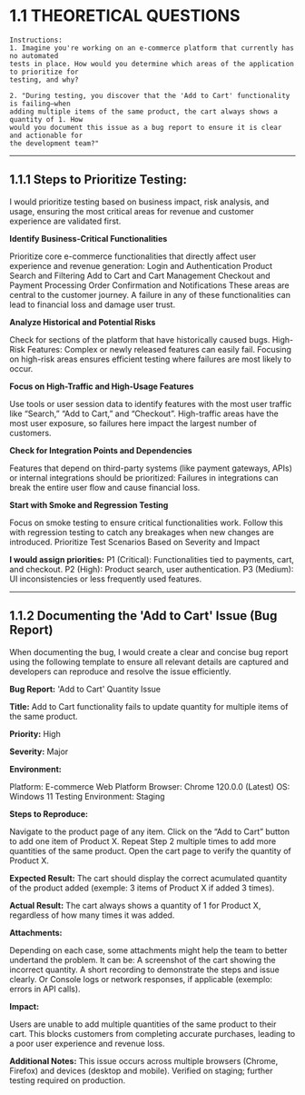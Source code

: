 # **1.1 THEORETICAL QUESTIONS**
    Instructions:
    1. Imagine you're working on an e-commerce platform that currently has no automated
    tests in place. How would you determine which areas of the application to prioritize for
    testing, and why?

    2. "During testing, you discover that the 'Add to Cart' functionality is failing—when
    adding multiple items of the same product, the cart always shows a quantity of 1. How
    would you document this issue as a bug report to ensure it is clear and actionable for
    the development team?"

-------------------------------

## **1.1.1 Steps to Prioritize Testing:**

I would prioritize testing based on business impact, risk analysis, and usage, ensuring the most critical areas for revenue and customer experience are validated first.

**Identify Business-Critical Functionalities**

Prioritize core e-commerce functionalities that directly affect user experience and revenue generation:
Login and Authentication
Product Search and Filtering
Add to Cart and Cart Management
Checkout and Payment Processing
Order Confirmation and Notifications
These areas are central to the customer journey. A failure in any of these functionalities can lead to financial loss and damage user trust.

**Analyze Historical and Potential Risks**

Check for sections of the platform that have historically caused bugs.
High-Risk Features: Complex or newly released features can easily fail.
Focusing on high-risk areas ensures efficient testing where failures are most likely to occur.

**Focus on High-Traffic and High-Usage Features**

Use tools or user session data to identify features with the most user traffic like “Search,” “Add to Cart,” and “Checkout”.
High-traffic areas have the most user exposure, so failures here impact the largest number of customers.

**Check for Integration Points and Dependencies**

Features that depend on third-party systems (like payment gateways, APIs) or internal integrations should be prioritized:
Failures in integrations can break the entire user flow and cause financial loss.

**Start with Smoke and Regression Testing**

Focus on smoke testing to ensure critical functionalities work.
Follow this with regression testing to catch any breakages when new changes are introduced.
Prioritize Test Scenarios Based on Severity and Impact

**I would assign priorities:**
P1 (Critical): Functionalities tied to payments, cart, and checkout.
P2 (High): Product search, user authentication.
P3 (Medium): UI inconsistencies or less frequently used features.


-------------------------------

## **1.1.2 Documenting the 'Add to Cart' Issue (Bug Report)**

When documenting the bug, I would create a clear and concise bug report using the following template to ensure all relevant details are captured and developers can reproduce and resolve the issue efficiently.

**Bug Report:** 'Add to Cart' Quantity Issue

**Title:**
Add to Cart functionality fails to update quantity for multiple items of the same product.

**Priority:**
High

**Severity:**
Major

**Environment:**

Platform: E-commerce Web Platform
Browser: Chrome 120.0.0 (Latest)
OS: Windows 11
Testing Environment: Staging

**Steps to Reproduce:**

Navigate to the product page of any item.
Click on the “Add to Cart” button to add one item of Product X.
Repeat Step 2 multiple times to add more quantities of the same product.
Open the cart page to verify the quantity of Product X.

**Expected Result:**
The cart should display the correct acumulated quantity of the product added (exemple: 3 items of Product X if added 3 times).

**Actual Result:**
The cart always shows a quantity of 1 for Product X, regardless of how many times it was added.

**Attachments:**

Depending on each case, some attachments might help the team to better undertand the problem. It can be: 
A screenshot of the cart showing the incorrect quantity.
A short recording to demonstrate the steps and issue clearly.
Or Console logs or network responses, if applicable (exemplo: errors in API calls).

**Impact:**

Users are unable to add multiple quantities of the same product to their cart.
This blocks customers from completing accurate purchases, leading to a poor user experience and revenue loss.

**Additional Notes:**
This issue occurs across multiple browsers (Chrome, Firefox) and devices (desktop and mobile).
Verified on staging; further testing required on production.